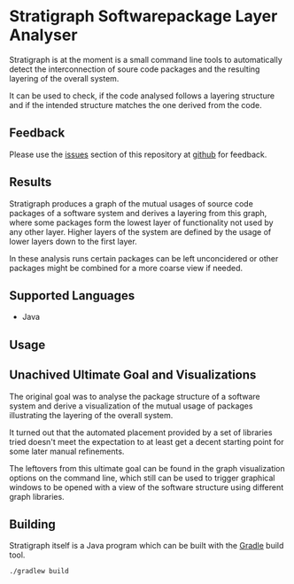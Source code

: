 # Stratigraph Softwarepackage Layer Analyser

Stratigraph is at the moment is a small command line tools to automatically
detect the interconnection of soure code packages and the resulting layering
of the overall system.

It can be used to check, if the code analysed follows a layering structure and
if the intended structure matches the one derived from the code.


## Feedback

Please use the [issues][issues] section of this repository at [github][github] 
for feedback. 


## Results

Stratigraph produces a graph of the mutual usages of source code packages of a 
software system and derives a layering from this graph, where some packages form
the lowest layer of functionality not used by any other layer. Higher layers
of the system are defined by the usage of lower layers down to the first layer.

In these analysis runs certain packages can be left unconcidered or other
packages might be combined for a more coarse view if needed.


## Supported Languages

* Java

## Usage

## Unachived Ultimate Goal and Visualizations

The original goal was to analyse the package structure of a software system
and derive a visualization of the mutual usage of packages illustrating the
layering of the overall system.

It turned out that the automated placement provided by a set of libraries
tried doesn't meet the expectation to at least get a decent starting point
for some later manual refinements.

The leftovers from this ultimate goal can be found in the graph visualization
options on the command line, which still can be used to trigger graphical
windows to be opened with a view of the software structure using different
graph libraries.

## Building

Stratigraph itself is a Java program which can be built with the [Gradle][gradle]
build tool.

```
./gradlew build
```


[issues]: https://github.com/provocon/stratigraph/issues
[github]: https://github.com/provocon/stratigraph
[gitlab]: https://gitlab.com/provocon/stratigraph
[gradle]: https://gradle.org/
